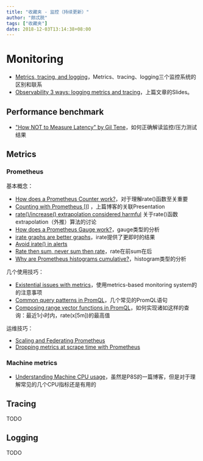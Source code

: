```yaml
---
title: "收藏夹 - 监控（持续更新）"
author: "颇忒脱"
tags: ["收藏夹"]
date: 2018-12-03T13:14:38+08:00
---
```


<!--more-->

# Monitoring

* [Metrics, tracing, and logging][m-1]，Metrics、tracing、logging三个监控系统的区别和联系
* [Observability 3 ways: logging metrics and tracing][m-2]，上篇文章的Slides。


## Performance benchmark

* ["How NOT to Measure Latency" by Gil Tene][p-1]，如何正确解读监控/压力测试结果

## Metrics

### Prometheus

基本概念：

* [How does a Prometheus Counter work?][p8s-1]，对于理解rate()函数至关重要
* [Counting with Prometheus [I]][p8s-2] ，上篇博客的关联Presentation
* [rate()/increase() extrapolation considered harmful][p8s-3] 关于rate()函数extrapolation（外推）算法的讨论
* [How does a Prometheus Gauge work?][p8s-4]，gauge类型的分析
* [irate graphs are better graphs][p8s-5]，irate提供了更即时的结果
* [Avoid irate() in alerts][p8s-6]
* [Rate then sum, never sum then rate][p8s-7]，rate在前sum在后
* [Why are Prometheus histograms cumulative?][p8s-8]，histogram类型的分析

几个使用技巧：

* [Existential issues with metrics][p8s-9]，使用metrics-based monitoring system的的注意事项
* [Common query patterns in PromQL][p8s-10]，几个常见的PromQL语句
* [Composing range vector functions in PromQL][p8s-11]，如何实现诸如这样的查询：最近1小时内，rate(x[5m])的最高值

运维技巧：

* [Scaling and Federating Prometheus][p8s-12]
* [Dropping metrics at scrape time with Prometheus][p8s-13]

### Machine metrics

* [Understanding Machine CPU usage][mm-1]，虽然是P8S的一篇博客，但是对于理解常见的几个CPU指标还是有用的


## Tracing

TODO 

## Logging

TODO

[m-1]: https://peter.bourgon.org/blog/2017/02/21/metrics-tracing-and-logging.html
[m-2]: https://speakerdeck.com/adriancole/observability-3-ways-logging-metrics-and-tracing

[p-1]: https://www.youtube.com/watch?v=lJ8ydIuPFeU

[p8s-1]: https://www.robustperception.io/how-does-a-prometheus-counter-work
[p8s-2]: https://www.youtube.com/watch?v=67Ulrq6DxwA
[p8s-3]: https://github.com/prometheus/prometheus/issues/3746
[p8s-4]: https://www.robustperception.io/how-does-a-prometheus-gauge-work
[p8s-5]: https://www.robustperception.io/irate-graphs-are-better-graphs
[p8s-6]: https://www.robustperception.io/avoid-irate-in-alerts
[p8s-7]: https://www.robustperception.io/rate-then-sum-never-sum-then-rate
[p8s-8]: https://www.robustperception.io/why-are-prometheus-histograms-cumulative
[p8s-9]: https://www.robustperception.io/existential-issues-with-metrics
[p8s-10]: https://www.robustperception.io/common-query-patterns-in-promql
[p8s-11]: https://www.robustperception.io/composing-range-vector-functions-in-promql
[p8s-12]: https://www.robustperception.io/scaling-and-federating-prometheus
[p8s-13]: https://www.robustperception.io/dropping-metrics-at-scrape-time-with-prometheus

[mm-1]: https://www.robustperception.io/understanding-machine-cpu-usage